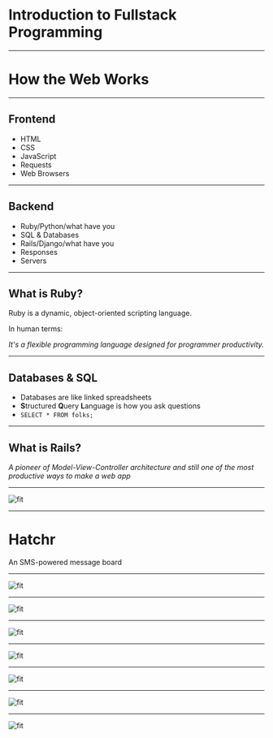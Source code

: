 # Introduction to Fullstack Programming

---

# How the Web Works

---

## Frontend

- HTML
- CSS
- JavaScript
- Requests
- Web Browsers

---

## Backend

- Ruby/Python/what have you
- SQL & Databases
- Rails/Django/what have you
- Responses
- Servers

---

## What is Ruby?

Ruby is a dynamic, object-oriented scripting language.

In human terms:

*It's a flexible programming language designed for programmer productivity.*

---

## Databases & SQL

- Databases are like linked spreadsheets
- **S**tructured **Q**uery **L**anguage is how you ask questions
- `SELECT * FROM folks;`

---

## What is Rails?

*A pioneer of Model-View-Controller architecture and still one of the most productive ways to make a web app*

---

![fit](https://tiy-learn-content.s3.amazonaws.com/a6bfc7fb-mvc.png)

---

# Hatchr

An SMS-powered message board

---

![fit](http://tiy-crash-courses.s3.amazonaws.com/Crash%20Course%20-%20TIY%20Overview%20Simplified.001.jpeg)

---

![fit](http://tiy-crash-courses.s3.amazonaws.com/Crash%20Course%20-%20TIY%20Overview%20Simplified.002.jpeg)

---

![fit](http://tiy-crash-courses.s3.amazonaws.com/Crash%20Course%20-%20TIY%20Overview%20Simplified.003.jpeg)

---

![fit](http://tiy-crash-courses.s3.amazonaws.com/Crash%20Course%20-%20TIY%20Overview%20Simplified.004.jpeg)

---

![fit](http://tiy-crash-courses.s3.amazonaws.com/Crash%20Course%20-%20TIY%20Overview%20Simplified.005.jpeg)

---

![fit](http://tiy-crash-courses.s3.amazonaws.com/Crash%20Course%20-%20TIY%20Overview%20Simplified.006.jpeg)

---

![fit](http://tiy-crash-courses.s3.amazonaws.com/Crash%20Course%20-%20TIY%20Overview%20Simplified.007.jpeg)


